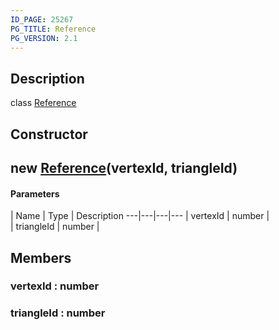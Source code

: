 ```yaml
---
ID_PAGE: 25267
PG_TITLE: Reference
PG_VERSION: 2.1
---
```

## Description

class [Reference](/classes/2.3/Reference)



## Constructor

##  new [Reference](/classes/2.3/Reference)(vertexId, triangleId)



#### Parameters
 | Name | Type | Description
---|---|---|---
 | vertexId | number |   
 | triangleId | number |   
## Members

### vertexId : number



### triangleId : number



